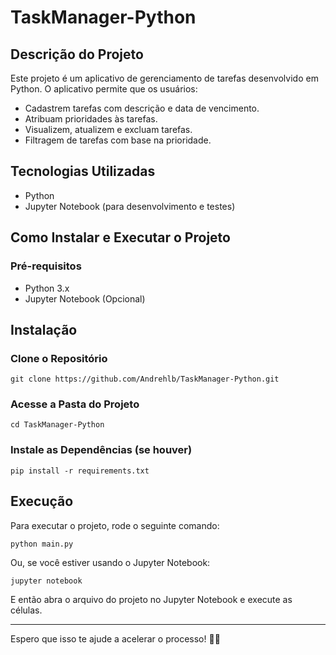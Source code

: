 <h1> TaskManager-Python </h1>

<h2> Descrição do Projeto </h2>

Este projeto é um aplicativo de gerenciamento de tarefas desenvolvido em Python. O aplicativo permite que os usuários:

<ul>
  <li>Cadastrem tarefas com descrição e data de vencimento.</li>
  <li>Atribuam prioridades às tarefas.</li>
  <li>Visualizem, atualizem e excluam tarefas.</li>
  <li>Filtragem de tarefas com base na prioridade.</li>
</ul>

<h2> Tecnologias Utilizadas </h2>

<ul>
  <li>Python</li>
  <li>Jupyter Notebook (para desenvolvimento e testes)</li>
</ul>

<h2> Como Instalar e Executar o Projeto </h2>

<h3> Pré-requisitos </h3>

<ul>
  <li>Python 3.x</li>
  <li>Jupyter Notebook (Opcional)</li>
</ul>

<h2> Instalação </h2>

<h3> Clone o Repositório </h3>

```
git clone https://github.com/Andrehlb/TaskManager-Python.git
```

<h3> Acesse a Pasta do Projeto </h3>

```
cd TaskManager-Python
```

<h3> Instale as Dependências (se houver) </h3>

```
pip install -r requirements.txt
```

<h2> Execução </h2>

Para executar o projeto, rode o seguinte comando:

```
python main.py
```

Ou, se você estiver usando o Jupyter Notebook:

```
jupyter notebook
```

E então abra o arquivo do projeto no Jupyter Notebook e execute as células.

---

Espero que isso te ajude a acelerar o processo! 🤙🌈